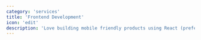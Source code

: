 ```yaml
---
category: 'services'
title: 'Frontend Development'
icon: 'edit'
description: 'Love building mobile friendly products using React (preferred), Angular (rarely) or Vanilla JS sometimes. '
---
```


